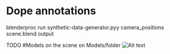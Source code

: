 # Dope annotations
blenderproc run synthetic-data-generator.pyy camera_positions scene.blend output

TODO
#Models on the scene on Models/folder
![Alt text](blenderoccluded.gif)

